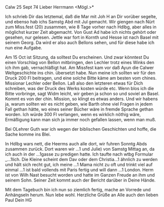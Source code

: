  Calw 25 Sept 74
Lieber Herrmann <Mögl.>*

Ich schrieb Dir das letztemal, daß die Mar mit Joh H an Dir vorüber segelte, und ebenso hab ichs Samstg Abd mit Jul gemacht. Wir giengen nach Nürt zum Miss.fest (20) zusammen, wie 8 Tage vorher nach Hdlbg, aber alles in möglichst kurzer Zeit abgemacht. Von Gust Ad habe ich nichts gehört oder gesehen, nur gelesen. Jettle war fort in Kornth und Hesse ist nach Basel mit seinem Georg. Da wird er also auch Bellons sehen, und für diese habe ich nun eine Aufgabe.

Am 15 Oct ist Sitzung, da solltest Du erscheinen. Und zwar könntest Du einen Vorschlag von Bellon mitbringen, den Lechler trotz eines Winks den ich ihm gab, vernachläßigt hat. Am Missfest kam vor daß Ayun die Calwer Weltgeschichte ins chin. übersetzt habe. Nun meine ich sollten wir für den Druck 200 Fl beitragen, und eine solche Bitte käme am besten vom chines. Missionar Lechler oder Bellon. Laß also den letzteren etwas für Dich schreiben, was der Druck des Werks kosten würde etc. Wenn blos ich die Bitte vorbringe, sagt Widm leicht, wir geben ja schon so und soviel an Basel. Kommt es von der chin. Mission, so klingt es etwas anders. Und wir habens ja, warum sollten wir es nicht geben, wie Barth ohne viel Fragen in jedem Fall gethan hätte, wo eines seiner Bücher wäre in fremde Sprache gethan worden. Ich würde 300 Fl verlangen, wenn es wirklich nöthig wäre, Ermäßigung kann man sich ja immer noch gefallen lassen, wenn man muß.

Bei OLehrer Guth war ich wegen der biblischen Geschichten und hoffe, die Sache komme ins Blei.

In Hdlbg wars nett, die Heerms auch alle dort, wir fuhren Sonntg Abds zusammen zurück. Dort waren wir ...1 und Julie) von Samstg Mittag an, da ich auch in der ...1gasse zu predigen hatte. Ich taufte nach wtbg Formular _...1lich. Die Kleine scheint dem Dav oder dem Christia...1 ähnlich zu werden und hält sich recht gut, ich meine ...1 Mama nicht zu oft und trinkt viel auf einmal ...1 ist bald vollends mit Paris fertig und will dann ...1 London. Herm ist von Wilh Nast besucht worden und hatte im Ganzen Freude an ihm und seinem Sohn. Seiner Zeit kommt auch der Bericht darüber in Deine Hände.

Mit dem Tagebuch bin ich nun so ziemlich fertig, mache an Vorrede und Anhängseln herum. Nun lebe wohl. Herzliche Grüße an Alle auch den lieben Paul  Dein HG
